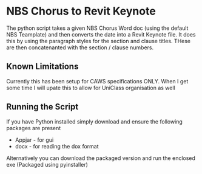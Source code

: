 # NBS Chorus to Revit Keynote

The python script takes a given NBS Chorus Word doc (using the default NBS Teamplate) and then converts the date into a Revit Keynote file. It does this by using the paragraph styles for the section and clause titles. THese are then concatenanted with the section / clause numbers.

## Known Limitations

Currently this has been setup for CAWS specifications ONLY.
When I get some time I will upate this to allow for UniClass organisation as well

## Running the Script

If you have Python installed simply download and ensure the following packages are present
* Appjar - for gui
* docx - for reading the dox format

Alternatively you can download the packaged version and run the enclosed exe (Packaged using pyinstaller)
